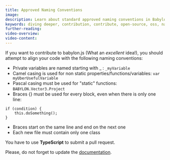 ```yaml
---
title: Approved Naming Conventions
image: 
description: Learn about standard approved naming conventions in Babylon.js.
keywords: diving deeper, contribution, contribute, open-source, oss, naming conventions
further-reading:
video-overview:
video-content:
---
```


If you want to contribute to babylon.js (What an _excellent_ idea!), you should attempt to align your code with the following naming conventions:

- Private variables are named starting with \_ : `_myVariable`
- Camel casing is used for non static properties/functions/variables: `var myUberUsefulVariable`
- Pascal casing must be used for "static" functions: `BABYLON.Vector3.Project`
- Braces \{\} must be used for every block, even when there is only one line:

```
if (condition) {
    this.doSomething();
}
```

- Braces start on the same line and end on the next one
- Each new file must contain only one class

You have to use **TypeScript** to submit a pull request.

Please, do not forget to update the [documentation](https://github.com/BabylonJS/Documentation).
